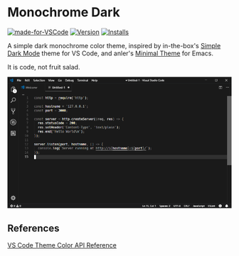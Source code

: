 # Monochrome Dark

[![made-for-VSCode](https://img.shields.io/badge/Made%20for-VSCode-1f425f.svg)](https://code.visualstudio.com/)
[![Version](http://vsmarketplacebadge.apphb.com/version/mikehhodgson.monochrome-dark.svg)](https://marketplace.visualstudio.com/items?itemName=mikehhodgson.monochrome-dark)
[![Installs](http://vsmarketplacebadge.apphb.com/installs/mikehhodgson.monochrome-dark.svg)](https://marketplace.visualstudio.com/items?itemName=mikehhodgson.monochrome-dark)

A simple dark monochrome color theme, inspired by in-the-box's [Simple Dark Mode](https://github.com/in-the-box/vscode-simple-dark-mode) theme for VS Code, and anler's [Minimal Theme](https://github.com/anler/minimal-theme) for Emacs.

It is code, not fruit salad.

![screenshot](assets/screenshot.png)

## References

[VS Code Theme Color API Reference](https://code.visualstudio.com/api/references/theme-color)
